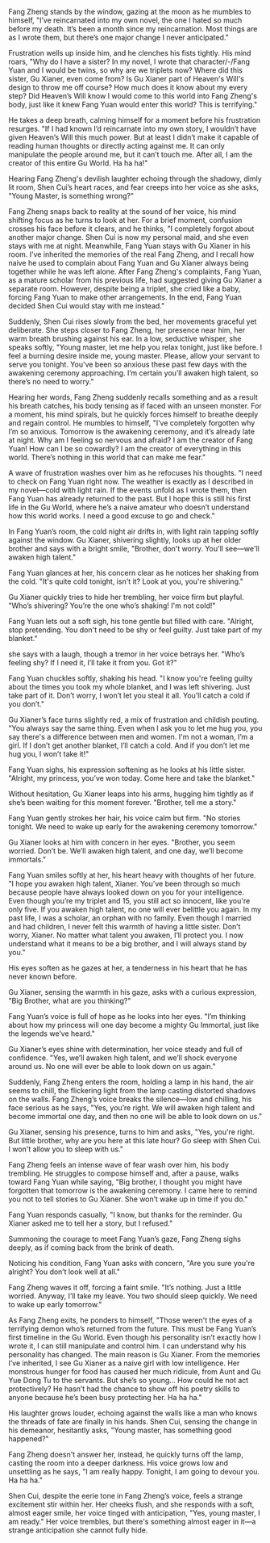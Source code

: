 Fang Zheng stands by the window, gazing at the moon as he mumbles to himself, "I’ve reincarnated into my own novel, the one I hated so much before my death. It’s been a month since my reincarnation. Most things are as I wrote them, but there’s one major change I never anticipated."

Frustration wells up inside him, and he clenches his fists tightly. His mind roars, "Why do I have a sister? In my novel, I wrote that character/-/Fang Yuan and I would be twins, so why are we triplets now? Where did this sister, Gu Xianer, even come from? Is Gu Xianer part of Heaven's Will's design to throw me off course? How much does it know about my every step? Did Heaven’s Will know I would come to this world into Fang Zheng's body, just like it knew Fang Yuan would enter this world? This is terrifying."

He takes a deep breath, calming himself for a moment before his frustration resurges. "If I had known I’d reincarnate into my own story, I wouldn’t have given Heaven’s Will this much power. But at least I didn’t make it capable of reading human thoughts or directly acting against me. It can only manipulate the people around me, but it can’t touch me. After all, I am the creator of this entire Gu World. Ha ha ha!"

Hearing Fang Zheng's devilish laughter echoing through the shadowy, dimly lit room, Shen Cui’s heart races, and fear creeps into her voice as she asks, "Young Master, is something wrong?"

Fang Zheng snaps back to reality at the sound of her voice, his mind shifting focus as he turns to look at her. For a brief moment, confusion crosses his face before it clears, and he thinks, "I completely forgot about another major change. Shen Cui is now my personal maid, and she even stays with me at night. Meanwhile, Fang Yuan stays with Gu Xianer in his room. I’ve inherited the memories of the real Fang Zheng, and I recall how naive he used to complain about Fang Yuan and Gu Xianer always being together while he was left alone. After Fang Zheng's complaints, Fang Yuan, as a mature scholar from his previous life, had suggested giving Gu Xianer a separate room. However, despite being a triplet, she cried like a baby, forcing Fang Yuan to make other arrangements. In the end, Fang Yuan decided Shen Cui would stay with me instead."

Suddenly, Shen Cui rises slowly from the bed, her movements graceful yet deliberate. She steps closer to Fang Zheng, her presence near him, her warm breath brushing against his ear. In a low, seductive whisper, she speaks softly, "Young master, let me help you relax tonight, just like before. I feel a burning desire inside me, young master. Please, allow your servant to serve you tonight. You've been so anxious these past few days with the awakening ceremony approaching. I’m certain you’ll awaken high talent, so there’s no need to worry."

Hearing her words, Fang Zheng suddenly recalls something and as a result his breath catches, his body tensing as if faced with an unseen monster. For a moment, his mind spirals, but he quickly forces himself to breathe deeply and regain control. He mumbles to himself, "I’ve completely forgotten why I’m so anxious. Tomorrow is the awakening ceremony, and it’s already late at night. Why am I feeling so nervous and afraid? I am the creator of Fang Yuan! How can I be so cowardly? I am the creator of everything in this world. There’s nothing in this world that can make me fear."

A wave of frustration washes over him as he refocuses his thoughts. "I need to check on Fang Yuan right now. The weather is exactly as I described in my novel—cold with light rain. If the events unfold as I wrote them, then Fang Yuan has already returned to the past. But I hope this is still his first life in the Gu World, where he’s a naive amateur who doesn’t understand how this world works. I need a good excuse to go and check."

In Fang Yuan’s room, the cold night air drifts in, with light rain tapping softly against the window. Gu Xianer, shivering slightly, looks up at her older brother and says with a bright smile, "Brother, don't worry. You'll see—we'll awaken high talent."

Fang Yuan glances at her, his concern clear as he notices her shaking from the cold. "It's quite cold tonight, isn't it? Look at you, you're shivering."

Gu Xianer quickly tries to hide her trembling, her voice firm but playful. "Who’s shivering? You’re the one who’s shaking! I'm not cold!"

Fang Yuan lets out a soft sigh, his tone gentle but filled with care. "Alright, stop pretending. You don't need to be shy or feel guilty. Just take part of my blanket."

she says with a laugh, though a tremor in her voice betrays her. "Who’s feeling shy? If I need it, I’ll take it from you. Got it?"

Fang Yuan chuckles softly, shaking his head. "I know you're feeling guilty about the times you took my whole blanket, and I was left shivering. Just take part of it. Don’t worry, I won’t let you steal it all. You’ll catch a cold if you don’t."

Gu Xianer’s face turns slightly red, a mix of frustration and childish pouting. "You always say the same thing. Even when I ask you to let me hug you, you say there's a difference between men and women. I'm not a woman, I’m a girl. If I don’t get another blanket, I’ll catch a cold. And if you don’t let me hug you, I won’t take it!"

Fang Yuan sighs, his expression softening as he looks at his little sister. "Alright, my princess, you’ve won today. Come here and take the blanket."

Without hesitation, Gu Xianer leaps into his arms, hugging him tightly as if she’s been waiting for this moment forever. "Brother, tell me a story."

Fang Yuan gently strokes her hair, his voice calm but firm. "No stories tonight. We need to wake up early for the awakening ceremony tomorrow."

Gu Xianer looks at him with concern in her eyes. "Brother, you seem worried. Don’t be. We’ll awaken high talent, and one day, we’ll become immortals."

Fang Yuan smiles softly at her, his heart heavy with thoughts of her future. "I hope you awaken high talent, Xianer. You've been through so much because people have always looked down on you for your intelligence. Even though you’re my triplet and 15, you still act so innocent, like you're only five. If you awaken high talent, no one will ever belittle you again. In my past life, I was a scholar, an orphan with no family. Even though I married and had children, I never felt this warmth of having a little sister. Don’t worry, Xianer. No matter what talent you awaken, I’ll protect you. I now understand what it means to be a big brother, and I will always stand by you."

His eyes soften as he gazes at her, a tenderness in his heart that he has never known before.

Gu Xianer, sensing the warmth in his gaze, asks with a curious expression, "Big Brother, what are you thinking?"

Fang Yuan’s voice is full of hope as he looks into her eyes. "I’m thinking about how my princess will one day become a mighty Gu Immortal, just like the legends we’ve heard."

Gu Xianer’s eyes shine with determination, her voice steady and full of confidence. "Yes, we’ll awaken high talent, and we’ll shock everyone around us. No one will ever be able to look down on us again."

Suddenly, Fang Zheng enters the room, holding a lamp in his hand, the air seems to chill, the flickering light from the lamp casting distorted shadows on the walls. Fang Zheng’s voice breaks the silence—low and chilling, his face serious as he says, "Yes, you’re right. We will awaken high talent and become immortal one day, and then no one will be able to look down on us."

Gu Xianer, sensing his presence, turns to him and asks, "Yes, you're right. But little brother, why are you here at this late hour? Go sleep with Shen Cui. I won't allow you to sleep with us."

Fang Zheng feels an intense wave of fear wash over him, his body trembling. He struggles to compose himself and, after a pause, walks toward Fang Yuan while saying, "Big brother, I thought you might have forgotten that tomorrow is the awakening ceremony. I came here to remind you not to tell stories to Gu Xianer. She won’t wake up in time if you do."

Fang Yuan responds casually, "I know, but thanks for the reminder. Gu Xianer asked me to tell her a story, but I refused."

Summoning the courage to meet Fang Yuan’s gaze, Fang Zheng sighs deeply, as if coming back from the brink of death.

Noticing his condition, Fang Yuan asks with concern, "Are you sure you're alright? You don’t look well at all."

Fang Zheng waves it off, forcing a faint smile. "It’s nothing. Just a little worried. Anyway, I’ll take my leave. You two should sleep quickly. We need to wake up early tomorrow."

As Fang Zheng exits, he ponders to himself, "Those weren't the eyes of a terrifying demon who’s returned from the future. This must be Fang Yuan’s first timeline in the Gu World. Even though his personality isn’t exactly how I wrote it, I can still manipulate and control him. I can understand why his personality has changed. The main reason is Gu Xianer. From the memories I’ve inherited, I see Gu Xianer as a naive girl with low intelligence. Her monstrous hunger for food has caused her much ridicule, from Aunt and Gu Yue Dong Tu to the servants. But she’s so young... How could he not act protectively? He hasn’t had the chance to show off his poetry skills to anyone because he’s been busy protecting her. Ha ha ha."

His laughter grows louder, echoing against the walls like a man who knows the threads of fate are finally in his hands. Shen Cui, sensing the change in his demeanor, hesitantly asks, "Young master, has something good happened?"

Fang Zheng doesn't answer her, instead, he quickly turns off the lamp, casting the room into a deeper darkness. His voice grows low and unsettling as he says, "I am really happy. Tonight, I am going to devour you. Ha ha ha."

Shen Cui, despite the eerie tone in Fang Zheng’s voice, feels a strange excitement stir within her. Her cheeks flush, and she responds with a soft, almost eager smile, her voice tinged with anticipation, "Yes, young master, I am ready." Her voice trembles, but there's something almost eager in it—a strange anticipation she cannot fully hide.